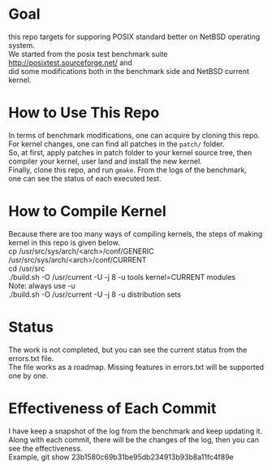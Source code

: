 # Goal 

this repo targets for supporing POSIX standard better on NetBSD operating system. <br /> 
We started from the posix test benchmark suite http://posixtest.sourceforge.net/ and <br />
did some modifications both in the benchmark side and NetBSD current kernel. <br />

# How to Use This Repo

In terms of benchmark modifications, one can acquire by cloning this repo. <br />
For kernel changes, one can find all patches in the `patch/` folder. <br />
So, at first, apply patches in patch folder to your kernel source tree, then <br />
compiler your kernel, user land and install the new kernel. <br />
Finally, clone this repo, and run `gmake`. From the logs of the benchmark, <br />
one can see the status of each executed test. <br />

# How to Compile Kernel

Because there are too many ways of compiling kernels, the steps of making kernel in this repo is given below. <br />
cp /usr/src/sys/arch/\<arch\>/conf/GENERIC /usr/src/sys/arch/\<arch\>/conf/CURRENT <br />
cd /usr/src <br />
./build.sh -O /usr/current -U -j 8 -u tools kernel=CURRENT modules  <br />  Note: always use -u <br />
./build.sh -O /usr/current -U -j 8 -u distribution sets <br />

# Status

The work is not completed, but you can see the current status from the errors.txt file. <br />
The file works as a roadmap. Missing features in errors.txt will be supported one by one. <br />

# Effectiveness of Each Commit

I have keep a snapshot of the log from the benchmark and keep updating it. <br />
Along with each commit, there will be the changes of the log, then you can see the effectiveness. <br />
Example, git show   23b1580c69b31be95db234913b93b8a11fc4f89e   <br />
